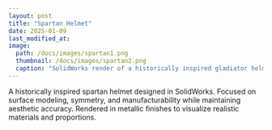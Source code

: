 ```yaml
---
layout: post
title: "Spartan Helmet"
date: 2025-01-09
last_modified_at:
image:
  path: /docs/images/spartan1.png
  thumbnail: /docs/images/spartan2.png
  caption: "SolidWorks render of a historically inspired gladiator helmet."
---
```


A historically inspired spartan helmet designed in SolidWorks. Focused on surface modeling, symmetry, and manufacturability while maintaining aesthetic accuracy. Rendered in metallic finishes to visualize realistic materials and proportions.
